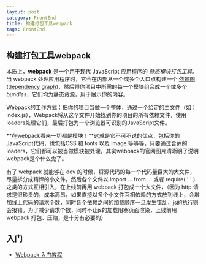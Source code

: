 ```yaml
---
layout: post
category: FrontEnd
title: 构建打包工具webpack
tags: FrontEnd
---
```


## 构建打包工具webpack

本质上，**webpack** 是一个用于现代 JavaScript 应用程序的 *静态模块打包工具*。当 webpack 处理应用程序时，它会在内部从一个或多个入口点构建一个 [依赖图(dependency graph)](https://webpack.docschina.org/concepts/dependency-graph/)，然后将你项目中所需的每一个模块组合成一个或多个 *bundles*，它们均为静态资源，用于展示你的内容。



Webpack的工作方式：把你的项目当做一个整体，通过一个给定的主文件（如：index.js），Webpack将从这个文件开始找到你的项目的所有依赖文件，使用loaders处理它们，最后打包为一个浏览器可识别的JavaScript文件。

**在webpack看来一切都是模块！**这就是它不可不说的优点，包括你的JavaScript代码，也包括CSS 和 fonts 以及 image 等等等，只要通过合适的loaders，它们都可以被当做模块被处理。其实webpack的官网图片清晰明了说明webpack是个什么鬼了。



有了 webpack 就能够在 dev 的时候，将源代码的每一个代码量巨大的大文件，尽量拆分成精悍的小文件，然后各个文件以 import ... from ... 或者 require( ' ' ) 之类的方式互相引入，在上线前再用 webpack 打包成一个大文件，（因为 http 请求是很珍贵的，成本高昂，如果直接以多个小文件互相依赖的方式放到线上，会增加线上代码的请求个数，同时各个依赖之间的加载顺序一旦发生错乱，js的执行则会报错。为了减少请求个数，同时不让js的加载阻塞页面渲染，上线前用 webpack 打包、压缩，是十分有必要的）



## 入门

- [Webpack 入门教程](https://www.runoob.com/w3cnote/webpack-tutorial.html)